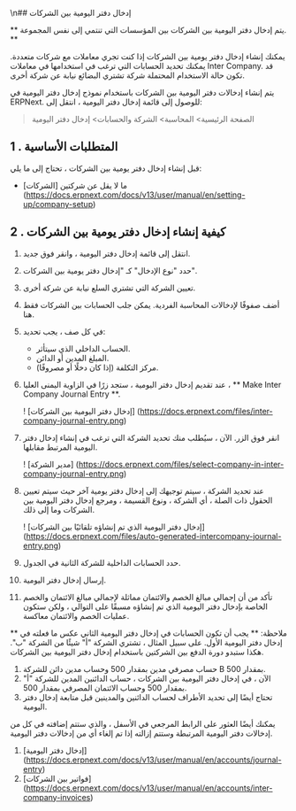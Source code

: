 \n## إدخال دفتر اليومية بين الشركات

** يتم إدخال دفتر اليومية بين الشركات بين المؤسسات التي تنتمي إلى نفس المجموعة. **

يمكنك إنشاء إدخال دفتر يومية بين الشركات إذا كنت تجري معاملات مع شركات متعددة. يمكنك تحديد الحسابات التي ترغب في استخدامها في معاملات Inter Company. قد تكون حالة الاستخدام المحتملة شركة تشتري البضائع نيابة عن شركة أخرى.

يتم إنشاء إدخالات دفتر اليومية بين الشركات باستخدام نموذج إدخال دفتر اليومية في ERPNext. للوصول إلى قائمة إدخال دفتر اليومية ، انتقل إلى:

> الصفحة الرئيسية> المحاسبة> الشركة والحسابات> إدخال دفتر اليومية

## 1 \. المتطلبات الأساسية

قبل إنشاء إدخال دفتر يومية بين الشركات ، تحتاج إلى ما يلي:

* ما لا يقل عن شركتين [الشركات] (https://docs.erpnext.com/docs/v13/user/manual/en/setting-up/company-setup)

## 2 \. كيفية إنشاء إدخال دفتر يومية بين الشركات

1. انتقل إلى قائمة إدخال دفتر اليومية ، وانقر فوق جديد.
2. حدد "نوع الإدخال" كـ "إدخال دفتر يومية بين الشركات".
3. تعيين الشركة التي تشتري السلع نيابة عن شركة أخرى.
4. أضف صفوفًا لإدخالات المحاسبة الفردية. يمكن جلب الحسابات بين الشركات فقط هنا.
5. في كل صف ، يجب تحديد:
    * الحساب الداخلي الذي سيتأثر.
    * المبلغ المدين أو الدائن.
    * مركز التكلفة (إذا كان دخلًا أو مصروفًا).
6. عند تقديم إدخال دفتر اليومية ، ستجد زرًا في الزاوية اليمنى العليا ، ** Make Inter Company Journal Entry **.
    
    ! [إدخال دفتر اليومية بين الشركات] (https://docs.erpnext.com/files/inter-company-journal-entry.png)
    
7. انقر فوق الزر. الآن ، سيُطلب منك تحديد الشركة التي ترغب في إنشاء إدخال دفتر اليومية المرتبط مقابلها.
    
    ! [مدير الشركة] (https://docs.erpnext.com/files/select-company-in-inter-company-journal-entry.png)
    
8. عند تحديد الشركة ، سيتم توجيهك إلى إدخال دفتر يومية آخر حيث سيتم تعيين الحقول ذات الصلة ، أي الشركة ، ونوع القسيمة ، ومرجع إدخال دفتر اليومية بين الشركات وما إلى ذلك.
    
    ! [إدخال دفتر اليومية الذي تم إنشاؤه تلقائيًا بين الشركات] (https://docs.erpnext.com/files/auto-generated-intercompany-journal-entry.png)
    
9. حدد الحسابات الداخلية للشركة الثانية في الجدول.
    
10. إرسال إدخال دفتر اليومية.
11. تأكد من أن إجمالي مبالغ الخصم والائتمان مماثلة لإجمالي مبالغ الائتمان والخصم الخاصة بإدخال دفتر اليومية الذي تم إنشاؤه مسبقًا على التوالي ، ولكن ستكون عمليات الخصم والائتمان معاكسة.

** ملاحظة: ** يجب أن تكون الحسابات في إدخال دفتر اليومية الثاني عكس ما فعلته في إدخال دفتر اليومية الأول. على سبيل المثال ، تشتري الشركة "أ" شيئًا من الشركة "ب". هكذا ستبدو دورة الدفع بين الشركتين باستخدام إدخال دفتر اليومية بين الشركات.

1. حساب مصرفي مدين بمقدار 500 وحساب مدين دائن للشركة B بمقدار 500.
2. الآن ، في إدخال دفتر اليومية بين الشركات ، حساب الدائنين المدين للشركة "أ" بمقدار 500 وحساب الائتمان المصرفي بمقدار 500.
3. تحتاج أيضًا إلى تحديد الأطراف لحساب الدائنين والمدينين قبل متابعة إدخال دفتر اليومية.

يمكنك أيضًا العثور على الرابط المرجعي في الأسفل ، والذي ستتم إضافته في كل من إدخالات دفتر اليومية المرتبطة وستتم إزالته إذا تم إلغاء أي من إدخالات دفتر اليومية.

1. [إدخال دفتر اليومية] (https://docs.erpnext.com/docs/v13/user/manual/en/accounts/journal-entry)
2. [فواتير بين الشركات] (https://docs.erpnext.com/docs/v13/user/manual/en/accounts/inter-company-invoices)